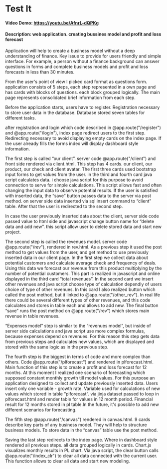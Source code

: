 # Test It
#### Video Demo:  <https://youtu.be/AfnrL-dQPKg>
#### Description: web application. creating bussines model and profit and loss forecast

Application will help to create a business model without a deep understanding of finance.
Key issue to provide for users friendly and simple interface. For example, a person without a finance background can answer questions in forms and complete business models and profit and loss forecasts in less than 30 minutes.

From the user's point of view I picked card format as questions form.
application consists of 5 steps, each step represented in a own page and has cards with blocks of questions. each block grouped logically. The main page represents consolidated brief information from each step.

Before the application starts, users have to register. Registration necessary to store user data in the database. Database stored seven tables for different tasks.

after registration and login which code described in @app.route("/register")
 and @app.route("/login"), index page redirect users to the first step. Redirecting necessary to avoid displaying empty cards on the index page. If the user already fills the forms index will display dashboard style information.

The first step is called “our client”. server code @app.route("/client") and front side rendered via client.html.  This step has 4 cards. our client, our product, our check and client avatar.
The first three cards used bootstrap input forms to get values from the user. in the third and fourth card java script calculates data. i choose java script for this purpose to avoid connection to serve for simple calculations. This script allows fast and often changing the input data to observe potential results. If the user is satisfied with inserted data, the “save” button passes data to the server via post method. on server side data inserted via sql insert command to “client” table. After that the user is redirected to the second step.

In case the user previously inserted data about the client, server side code passed value to html side and javascript change button name for “delete data and add new”. this script allow user to delete stored data and start new project.

The second step is called the revenues model.  server code @app.route("/rev"), rendered in rev.html. As a previous step it used the post method to get values from the user, and get method to use previously inserted data in our client page. In the first step we collect data about potential customers and calculate average check and frequency of deals. Using this data we forecast our revenue from this product multiplying by the number of potential customers. This part is realized in javascript and online displayed in the third card “total revenues”. In the second card we insert other revenues and java script choose type of calculation dependly of users choice of type of other revenues. In this card I also realized button  which called the post method, but it linked to @app.route("/other_rev"). In real life there could be several different types of other revenues, and this code calculates and stores in table each and allows to add new. The final button “save” runs the post method on @app.route("/rev") which stores main revenue in table revenues.

“Expenses model” step is similar to the “revenues model”, but inside of server side calculations and java script use more complex formulas, because expenses depend on revenues. For this reason this step gets data from previous steps and calculates new values, which are displayed and stored with the same logic as in the previous step.

The fourth step is the biggest in terms of code and more complex than others. Code @app.route("/plforecast") and rendered in plforecast.html. Main function of this step is to create a profit and loss forecast for 12 months.  At this moment I realized one scenario of forecasting which supposed constant monthly growth till model values. For this purpose an application designed to collect and update previously inserted data. Users insert only one variable - growth rate. Variable used for calculations of new values which stored in table “plforecast”.  via jinja dataset passed to loop in plforecast.html and render table for values in 12 month period. Financial result for 12 months stored in pl table.In the future, it's possible to add new different scenarios for forecasting.


The fifth step @app.route("/canvas") rendered in canvas.html.  9 cards describe key parts of any business model. They will help to structure business models. To store data in the “canvas” table use the post method.

Saving the last step redirects to the index page. Where in dashboard style rendered all previous steps. all data grouped logically in cards.  Chart.js visualizes monthly results in PL chart. Via java script, the clear button calls @app.route("/index_clr") to clear all data connected with the current user. This function allows to clear all data and start new modeling.

